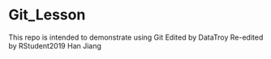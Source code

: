 # Git_Lesson
This repo is intended to demonstrate using Git
Edited by DataTroy
Re-edited by RStudent2019
Han Jiang